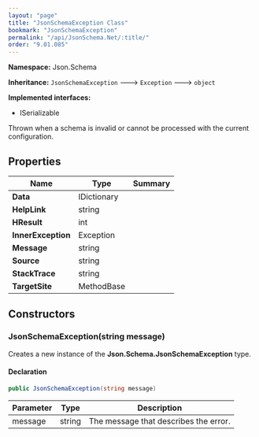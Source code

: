 ```yaml
---
layout: "page"
title: "JsonSchemaException Class"
bookmark: "JsonSchemaException"
permalink: "/api/JsonSchema.Net/:title/"
order: "9.01.085"
---
```

**Namespace:** Json.Schema

**Inheritance:**
`JsonSchemaException`
 🡒 
`Exception`
 🡒 
`object`

**Implemented interfaces:**

- ISerializable

Thrown when a schema is invalid or cannot be processed with the current configuration.

## Properties

| Name | Type | Summary |
|---|---|---|
| **Data** | IDictionary |  |
| **HelpLink** | string |  |
| **HResult** | int |  |
| **InnerException** | Exception |  |
| **Message** | string |  |
| **Source** | string |  |
| **StackTrace** | string |  |
| **TargetSite** | MethodBase |  |

## Constructors

### JsonSchemaException(string message)

Creates a new instance of the **Json.Schema.JsonSchemaException** type.

#### Declaration

```c#
public JsonSchemaException(string message)
```

| Parameter | Type | Description |
|---|---|---|
| message | string | The message that describes the error. |


